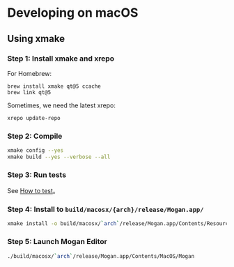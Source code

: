 # Developing on macOS
## Using xmake
### Step 1: Install xmake and xrepo
For Homebrew:
```
brew install xmake qt@5 ccache
brew link qt@5
```

Sometimes, we need the latest xrepo:
``` bash
xrepo update-repo
```

### Step 2: Compile
``` bash
xmake config --yes
xmake build --yes --verbose --all
```

### Step 3: Run tests
See [How to test](Test.md)。

### Step 4: Install to `build/macosx/{arch}/release/Mogan.app/`
``` bash
xmake install -o build/macosx/`arch`/release/Mogan.app/Contents/Resources/ mogan_install
```

### Step 5: Launch Mogan Editor
``` bash
./build/macosx/`arch`/release/Mogan.app/Contents/MacOS/Mogan
```
